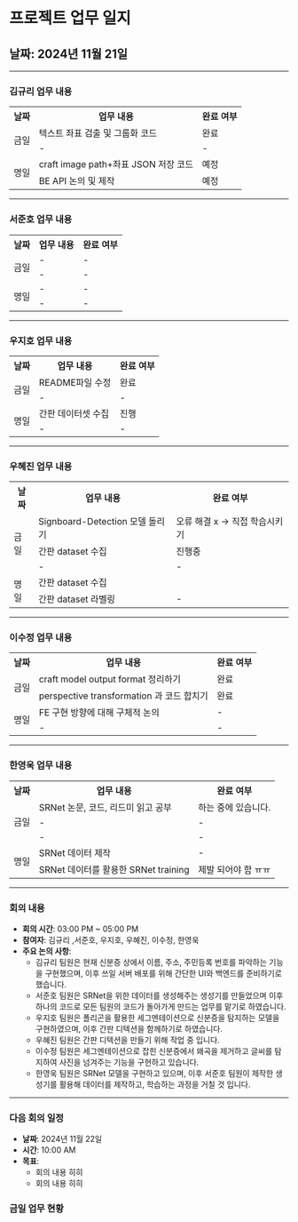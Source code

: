 # 프로젝트 업무 일지

## 날짜: 2024년 11월 21일

---

### 김규리 업무 내용

<div align="center">

<table>
  <tr>
    <th>날짜</th>
    <th>업무 내용</th>
    <th>완료 여부</th>
  </tr>
  <tr>
    <td rowspan="2">금일</td>
    <td>텍스트 좌표 검출 및 그룹화 코드</td>
    <td>완료</td>
  </tr>
  <tr>
    <td>-</td>
    <td>-</td>
  </tr>
  <tr>
    <td rowspan="2">명일</td>
    <td>craft image path+좌표 JSON 저장 코드</td>
    <td>예정</td>
  </tr>
  <tr>
    <td>BE API 논의 및 제작</td>
    <td>예정</td>
  </tr>
</table>

</div>

---

### 서준호 업무 내용

<div align="center">

<table>
  <tr>
    <th>날짜</th>
    <th>업무 내용</th>
    <th>완료 여부</th>
  </tr>
  <tr>
    <td rowspan="2">금일</td>
    <td>-</td>
    <td>-</td>
  </tr>
  <tr>
    <td>-</td>
    <td>-</td>
  </tr>
  <tr>
    <td rowspan="2">명일</td>
    <td>-</td>
    <td>-</td>
  </tr>
  <tr>
    <td>-</td>
    <td>-</td>
  </tr>
</table>

</div>

---

### 우지호 업무 내용

<div align="center">

<table>
  <tr>
    <th>날짜</th>
    <th>업무 내용</th>
    <th>완료 여부</th>
  </tr>
  <tr>
    <td rowspan="2">금일</td>
    <td>README파일 수정</td>
    <td>완료</td>
  </tr>
  <tr>
    <td>-</td>
    <td>-</td>
  </tr>
  <tr>
    <td rowspan="2">명일</td>
    <td>간판 데이터셋 수집</td>
    <td>진행</td>
  </tr>
  <tr>
    <td>-</td>
    <td>-</td>
  </tr>
</table>

</div>

---

### 우혜진 업무 내용

<div align="center">

<table>
  <tr>
    <th>날짜</th>
    <th>업무 내용</th>
    <th>완료 여부</th>
  </tr>
  <tr>
    <td rowspan="3">금일</td>
    <td>Signboard-Detection 모델 돌리기</td>
    <td>오류 해결 x -> 직접 학습시키기</td>
  </tr>
  <tr>
    <td>간판 dataset 수집</td>
    <td>진행중</td>
  </tr>
  <tr>
    <td>-</td>
    <td>-</td>
  </tr>
  <tr>
    <td rowspan="2">명일</td>
    <td>간판 dataset 수집</td>
    <td></td>
  </tr>
  <tr>
    <td>간판 dataset 라벨링</td>
    <td>-</td>
  </tr>
</table>

</div>

---

### 이수정 업무 내용

<div align="center">

<table>
  <tr>
    <th>날짜</th>
    <th>업무 내용</th>
    <th>완료 여부</th>
  </tr>
  <tr>
    <td rowspan="2">금일</td>
    <td>craft model output format 정리하기</td>
    <td>완료</td>
  </tr>
  <tr>
    <td>perspective transformation 과 코드 합치기</td>
    <td>완료</td>
  </tr>
  <tr>
    <td rowspan="2">명일</td>
    <td>FE 구현 방향에 대해 구체적 논의</td>
    <td>-</td>
  </tr>
  <tr>
    <td>-</td>
    <td>-</td>
  </tr>
</table>

</div>

---

### 한영욱 업무 내용

<div align="center">

<table>
  <tr>
    <th>날짜</th>
    <th>업무 내용</th>
    <th>완료 여부</th>
  </tr>
  <tr>
    <td rowspan="3">금일</td>
    <td>SRNet 논문, 코드, 리드미 읽고 공부</td>
    <td>하는 중에 있습니다.</td>
  </tr>
  <tr>
    <td>-</td>
    <td>-</td>
  </tr>
  <tr>
    <td>-</td>
    <td>-</td>
  </tr>
  <tr>
    <td rowspan="2">명일</td>
    <td>SRNet 데이터 제작</td>
    <td>-</td>
  </tr>
  <tr>
    <td>SRNet 데이터를 활용한 SRNet training</td>
    <td>제발 되어야 함 ㅠㅠ</td>
  </tr>
</table>

</div>

---

### 회의 내용

- **회의 시간**: 03:00 PM ~ 05:00 PM
- **참여자**: 김규리 ,서준호, 우지호, 우혜진, 이수정, 한영욱
- **주요 논의 사항**:
  - 김규리 팀원은 현재 신분증 상에서 이름, 주소, 주민등록 번호를 파악하는 기능을 구현했으며, 이후 쓰일 서버 배포를 위해 간단한 UI와 백엔드를 준비하기로 했습니다.
  - 서준호 팀원은 SRNet을 위한 데이터를 생성해주는 생성기를 만들었으며 이후 하나의 코드로 모든 팀원의 코드가 돌아가게 만드는 업무를 맡기로 하였습니다.
  - 우지호 팀원은 폴리곤을 활용한 세그멘테이션으로 신분증을 탐지하는 모델을 구현하였으며, 이후 간판 디텍션을 함께하기로 하였습니다.
  - 우혜진 팀원은 간판 디텍션을 만들기 위해 작업 중 입니다.
  - 이수정 팀원은 세그멘테이션으로 잡힌 신분증에서 왜곡을 제거하고 글씨를 탐지하여 사진을 넘겨주는 기능을 구현하고 있습니다.
  - 한영욱 팀원은 SRNet 모델을 구현하고 있으며, 이후 서준호 팀원이 제작한 생성기를 활용해 데이터를 제작하고, 학습하는 과정을 거칠 것 입니다.

---

### 다음 회의 일정

- **날짜**: 2024년 11월 22일
- **시간**: 10:00 AM
- **목표**:
  - 회의 내용 히히
  - 회의 내용 히히 


### 금일 업무 현황

